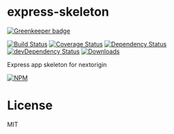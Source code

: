 # express-skeleton

[![Greenkeeper badge](https://badges.greenkeeper.io/nextorigin/express-skeleton.svg)](https://greenkeeper.io/)

[![Build Status][ci-master]][travis-ci]
[![Coverage Status][coverage-master]][coveralls]
[![Dependency Status][dependency]][david]
[![devDependency Status][dev-dependency]][david]
[![Downloads][downloads]][npm]

Express app skeleton for nextorigin

[![NPM][npm-stats]][npm]

# License

MIT

  [ci-master]: https://img.shields.io/travis/nextorigin/express-skeleton/master.svg?style=flat-square
  [travis-ci]: https://travis-ci.org/nextorigin/express-skeleton
  [coverage-master]: https://img.shields.io/coveralls/nextorigin/express-skeleton/master.svg?style=flat-square
  [coveralls]: https://coveralls.io/r/nextorigin/express-skeleton
  [dependency]: https://img.shields.io/david/nextorigin/express-skeleton.svg?style=flat-square
  [david]: https://david-dm.org/nextorigin/express-skeleton
  [dev-dependency]: https://img.shields.io/david/dev/nextorigin/express-skeleton.svg?style=flat-square
  [david-dev]: https://david-dm.org/nextorigin/express-skeleton?type=dev
  [downloads]: https://img.shields.io/npm/dm/nextorigin-express-skeleton.svg?style=flat-square
  [npm]: https://www.npmjs.org/package/nextorigin-express-skeleton
  [npm-stats]: https://nodei.co/npm/nextorigin-express-skeleton.png?downloads=true&downloadRank=true&stars=true
